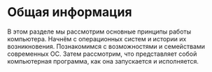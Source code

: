 # Общая информация

В этом разделе мы рассмотрим основные принципы работы компьютера. Начнём с операционных систем и истории их возникновения. Познакомимся с возможностями и семействами современных ОС. Затем рассмотрим, что представляет собой компьютерная программа, как она запускается и исполняется.